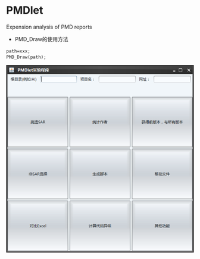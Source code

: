 # PMDlet
Expension analysis of PMD reports

* PMD_Draw的使用方法
>
	path=xxx;
	PMD_Draw(path);
>

![图片展示](https://github.com/vicotorz/PMDlet/blob/master/show.png)
